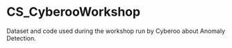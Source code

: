 # CS_CyberooWorkshop

Dataset and code used during the workshop run by Cyberoo about Anomaly Detection.
